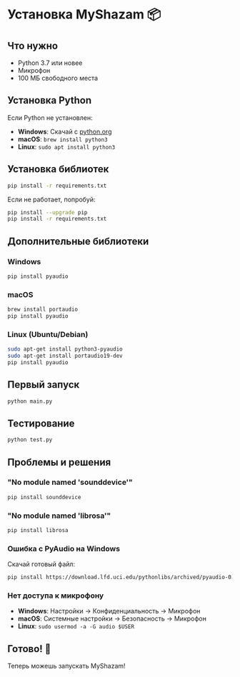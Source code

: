 # Установка MyShazam 📦

## Что нужно

- Python 3.7 или новее
- Микрофон
- 100 МБ свободного места

## Установка Python

Если Python не установлен:
- **Windows**: Скачай с [python.org](https://python.org)
- **macOS**: `brew install python3`
- **Linux**: `sudo apt install python3`

## Установка библиотек

```bash
pip install -r requirements.txt
```

Если не работает, попробуй:
```bash
pip install --upgrade pip
pip install -r requirements.txt
```

## Дополнительные библиотеки

### Windows
```bash
pip install pyaudio
```

### macOS
```bash
brew install portaudio
pip install pyaudio
```

### Linux (Ubuntu/Debian)
```bash
sudo apt-get install python3-pyaudio
sudo apt-get install portaudio19-dev
pip install pyaudio
```

## Первый запуск

```bash
python main.py
```

## Тестирование

```bash
python test.py
```

## Проблемы и решения

### "No module named 'sounddevice'"
```bash
pip install sounddevice
```

### "No module named 'librosa'"
```bash
pip install librosa
```

### Ошибка с PyAudio на Windows
Скачай готовый файл:
```bash
pip install https://download.lfd.uci.edu/pythonlibs/archived/pyaudio-0.2.11-cp39-cp39-win_amd64.whl
```

### Нет доступа к микрофону
- **Windows**: Настройки → Конфиденциальность → Микрофон
- **macOS**: Системные настройки → Безопасность → Микрофон
- **Linux**: `sudo usermod -a -G audio $USER`

## Готово! 🎉

Теперь можешь запускать MyShazam!